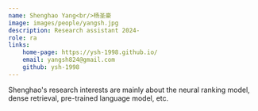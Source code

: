 ```yaml
--- 
name: Shenghao Yang<br/>杨圣豪 
image: images/people/yangsh.jpg  
description: Research assistant 2024-
role: ra  
links:  
    home-page: https://ysh-1998.github.io/  
    email: yangsh824@gmail.com  
    github: ysh-1998  
---
```


Shenghao's research interests are mainly about the neural ranking model, dense retrieval, pre-trained language model, etc.